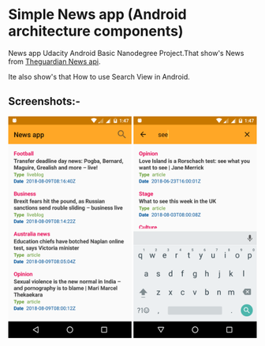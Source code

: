 # Simple News app (Android architecture components)

News app Udacity Android Basic Nanodegree Project.That show's News from [Theguardian News api](https://open-platform.theguardian.com/documentation/).

Ite also show's that How to use Search View in Android.

## Screenshots:-

<img src="Screenshots/Screenshot_20180809-134725.png" width="250" height="450" /> <img src="Screenshots/Screenshot_20180809-134748.png" width="250" height="450" />

